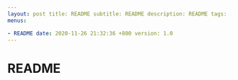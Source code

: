 ```yaml
---
layout: post title: README subtitle: README description: README tags: []
menus:

- README date: 2020-11-26 21:32:36 +800 version: 1.0
---
```


# README    